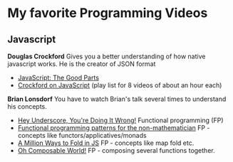 # My favorite Programming Videos
## Javascript

**Douglas Crockford**  Gives you a better understanding of how native javascript works. He is the creator of JSON format
* [JavaScript: The Good Parts](https://www.youtube.com/watch?v=hQVTIJBZook)
* [Crockford on JavaScript](https://www.youtube.com/playlist?list=PL7664379246A246CB) (play list for 8 videos of about an hour each)

**Brian Lonsdorf** You have to watch Brian's talk several times to understand his concepts.
* [Hey Underscore, You're Doing It Wrong!](https://www.youtube.com/watch?v=m3svKOdZijA) Functional programming (FP)  
* [Functional programming patterns for the non-mathematician](https://www.youtube.com/watch?v=AvgwKjTPMmM) FP - concepts like functors/applicatives/monads 
* [A Million Ways to Fold in JS](https://www.youtube.com/watch?v=JZSoPZUoR58) FP - concepts like map fold etc.
* [Oh Composable World!](https://www.youtube.com/watch?v=SfWR3dKnFIo) FP - composing several functions together.
